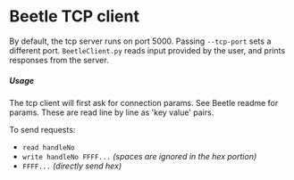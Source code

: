 # Beetle TCP client

By default, the tcp server runs on port 5000. Passing ```--tcp-port``` sets a different port. ```BeetleClient.py``` reads input provided by the user, and prints responses from the server.

##### Usage

The tcp client will first ask for connection params. See Beetle readme for params. These are read line by line as 'key value' pairs.

To send requests:

* ```read handleNo```
* ```write handleNo FFFF...``` *(spaces are ignored in the hex portion)*
* ```FFFF...``` *(directly send hex)*